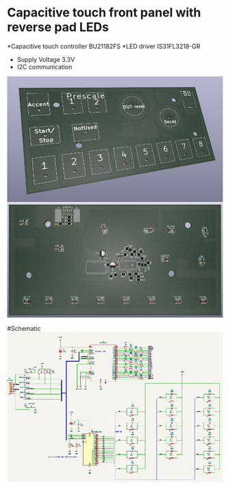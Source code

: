 # Capacitive touch front panel with reverse pad LEDs

*Capacitive touch controller BU21182FS
*LED driver IS31FL3218-GR
* Supply Voltage 3.3V
* I2C communication

![](left_panel_top.png)
![](left_panel_bot.png)

#Schematic
![](left_panel_SCH.png)

